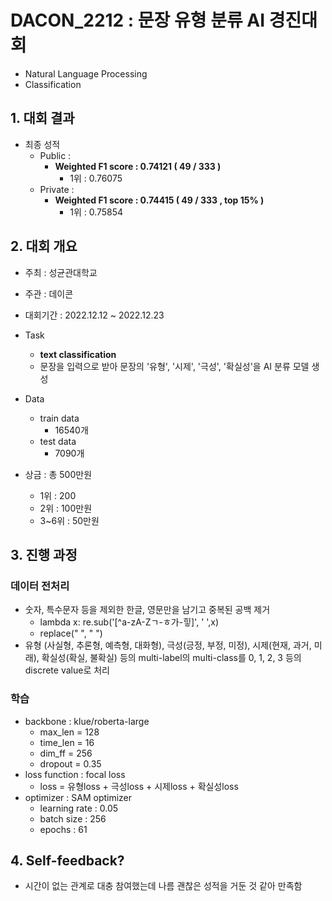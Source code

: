 # DACON_2212 : 문장 유형 분류 AI 경진대회
- Natural Language Processing  
- Classification  


## 1. 대회 결과
- 최종 성적
    - Public  :
        - **Weighted F1 score : 0.74121  ( 49 / 333 )**
            - 1위 : 0.76075
    - Private :
        - **Weighted F1 score : 0.74415  ( 49 / 333 , top 15% )**
            - 1위 : 0.75854

## 2. 대회 개요
- 주최 : 성균관대학교
- 주관 : 데이콘
- 대회기간 : 2022.12.12 ~ 2022.12.23
- Task
    - **text classification**
    - 문장을 입력으로 받아 문장의 '유형', '시제', '극성', '확실성'을 AI 분류 모델 생성
- Data
    - train data
        - 16540개
    - test data
        - 7090개

- 상금 : 총 500만원
    - 1위 : 200
    - 2위 : 100만원
    - 3~6위 : 50만원

## 3. 진행 과정
### 데이터 전처리
- 숫자, 특수문자 등을 제외한 한글, 영문만을 남기고 중복된 공백 제거
    - lambda x: re.sub('[^a-zA-Zㄱ-ㅎ가-힣]', ' ',x)  
    - replace("  ", " ")  
- 유형 (사실형, 추론형, 예측형, 대화형), 극성(긍정, 부정, 미정), 시제(현재, 과거, 미래), 확실성(확실, 불확실) 등의 multi-label의 multi-class를 0, 1, 2, 3 등의 discrete value로 처리

### 학습
- backbone : klue/roberta-large  
    - max_len = 128  
    - time_len = 16  
    - dim_ff = 256  
    - dropout = 0.35   
- loss function : focal loss  
    - loss = 유형loss + 극성loss + 시제loss + 확실성loss
- optimizer : SAM optimizer  
    - learning rate : 0.05  
    - batch size : 256  
    - epochs : 61  

## 4. Self-feedback?
- 시간이 없는 관계로 대충 참여했는데 나름 괜찮은 성적을 거둔 것 같아 만족함
